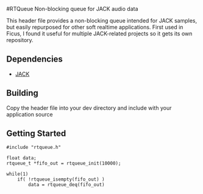 #RTQueue
Non-blocking queue for JACK audio data

This header file provides a non-blocking queue intended for JACK samples, but easily repurposed for other soft realtime applications. First used in Ficus, I found it useful for multiple JACK-related projects so it gets its own repository.

## Dependencies
 - [JACK](http://jackaudio.org/)

## Building
Copy the header file into your dev directory and include with your application source

## Getting Started
```
#include "rtqueue.h"

float data;
rtqueue_t *fifo_out = rtqueue_init(10000);

while(1)
    if( !rtqueue_isempty(fifo_out) )
        data = rtqueue_deq(fifo_out)

```